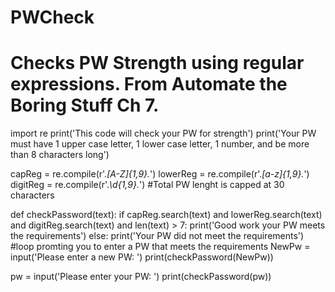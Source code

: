 # PWCheck
# Checks PW Strength using regular expressions. From Automate the Boring Stuff Ch 7.
import re
print('This code will check your PW for strength')
print('Your PW must have 1 upper case letter, 1 lower case letter, 1 number, and be more than 8 characters long')

capReg = re.compile(r'.*[A-Z]{1,9}.*')
lowerReg = re.compile(r'.*[a-z]{1,9}.*')
digitReg = re.compile(r'.*\d{1,9}.*')
#Total PW lenght is capped at 30 characters 


def checkPassword(text):
    if capReg.search(text) and lowerReg.search(text) and digitReg.search(text) and len(text) > 7:
        print('Good work your PW meets the requirements')
    else:
        print('Your PW did not meet the requirements') #loop promting you to enter a PW that meets the requirements 
        NewPw = input('Please enter a new PW: ')
        print(checkPassword(NewPw))

pw = input('Please enter your PW: ')
print(checkPassword(pw))
